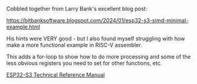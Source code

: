 Cobbled together from Larry Bank's excellent blog post:

https://bitbanksoftware.blogspot.com/2024/01/esp32-s3-simd-minimal-example.html

His hints were VERY good - but I also found myself struggling with how make a more functional example in RISC-V assembler.

This adds a for-loop to show how to do more processing and some of the less obvious registers you need to set for other functions, etc.

[ESP32-S3 Technical Reference Manual](https://www.espressif.com/sites/default/files/documentation/esp32-s3_technical_reference_manual_en.pdf)
